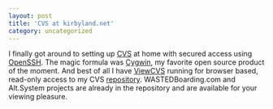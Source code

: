 ```yaml
---
layout: post
title: 'CVS at kirbyland.net'
category: uncategorized
---
```


I finally got around to setting up <a href="http://www.cvshome.org">CVS</a> at home with secured access using <a href="http://www.openssh.org">OpenSSH</a>.  The magic formula was <a href="http://www.cygwin.com">Cygwin</a>, my favorite open source product of the moment.  And best of all I have <a href="http://russ.hn.org/viewcvs/">ViewCVS</a> running for browser based, read-only access to my CVS <a href="http://www.kirbyland.net/viewcvs/viewcvs.cgi">repository</a>.  WASTEDBoarding.com and Alt.System projects are already in the repository and are available for your viewing pleasure.
